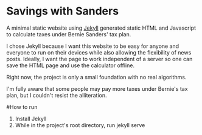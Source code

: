 # Savings with Sanders
A minimal static website using [Jekyll](http://www.jekyllrb.com) generated static HTML and Javascript to calculate taxes under Bernie Sanders' tax plan.

I chose Jekyll because I want this website to be easy for anyone and everyone to run on their devices while also allowing the flexibility of news posts. Ideally, I want the page to work independent of a server so one can save the HTML page and use the calculator offline.

Right now, the project is only a small foundation with no real algorithms.

I'm fully aware that some people may pay more taxes under Bernie's tax plan, but I couldn't resist the alliteration.

#How to run
1. Install Jekyll
2. While in the project's root directory, run jekyll serve
